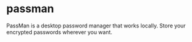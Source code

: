 # passman
PassMan is a desktop password manager that works locally. Store your encrypted passwords wherever you want.
